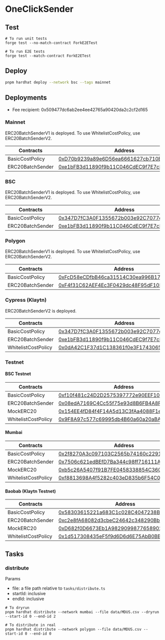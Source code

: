 # OneClickSender

## Test
```shell
# To run unit tests
forge test --no-match-contract ForkE2ETest

# To run E2E tests
forge test --match-contract ForkE2ETest
```

## Deploy
```sh
pnpm hardhat deploy --network bsc --tags mainnet
```

## Deployments

- Fee recipient: 0x509477dc6ab2ee4ee42765a90420da2c2cf2d165

### Mainnet
ERC20BatchSenderV1 is deployed. To use WhitelistCostPolicy, use ERC20BatchSenderV2.

| Contracts        | Address                                                                                                               |
|------------------|-----------------------------------------------------------------------------------------------------------------------|
| BasicCostPolicy  | [0xD70b9239a89e6D56ea6661627cb710B98FF100DA](https://etherscan.io/address/0xD70b9239a89e6D56ea6661627cb710B98FF100DA) |
| ERC20BatchSender | [0xe1bFB3d11890f9b11C046CdEC9f7E7cD7D472238](https://etherscan.io/address/0xe1bFB3d11890f9b11C046CdEC9f7E7cD7D472238) |

### BSC
ERC20BatchSenderV1 is deployed. To use WhitelistCostPolicy, use ERC20BatchSenderV2.

| Contracts        | Address                                                                                                              |
|------------------|----------------------------------------------------------------------------------------------------------------------|
| BasicCostPolicy  | [0x347D7fC3A0F1355672b003e92C7077e1FF1D3067](https://bscscan.com/address/0x347D7fC3A0F1355672b003e92C7077e1FF1D3067) |
| ERC20BatchSender | [0xe1bFB3d11890f9b11C046CdEC9f7E7cD7D472238](https://bscscan.com/address/0xe1bFB3d11890f9b11C046CdEC9f7E7cD7D472238) |

### Polygon
ERC20BatchSenderV1 is deployed. To use WhitelistCostPolicy, use ERC20BatchSenderV2.

| Contracts        | Address                                                                                                                  |
|------------------|--------------------------------------------------------------------------------------------------------------------------|
| BasicCostPolicy  | [0xFcD58eCDfbB46ca31514C30ea996B17AC21778b3](https://polygonscan.com/address/0xFcD58eCDfbB46ca31514C30ea996B17AC21778b3) |
| ERC20BatchSender | [0xF4f31C62AEF4Ec3F0429dc48F95dF10B1146F7D0](https://polygonscan.com/address/0xF4f31C62AEF4Ec3F0429dc48F95dF10B1146F7D0) |

### Cypress (Klaytn)
ERC20BatchSenderV2 is deployed.

| Contracts           | Address                                                                                                                  |
|---------------------|--------------------------------------------------------------------------------------------------------------------------|
| BasicCostPolicy     | [0x347D7fC3A0F1355672b003e92C7077e1FF1D3067](https://klaytnscope.com/account/0x347D7fC3A0F1355672b003e92C7077e1FF1D3067) |
| ERC20BatchSender    | [0xe1bFB3d11890f9b11C046CdEC9f7E7cD7D472238](https://klaytnscope.com/account/0xe1bFB3d11890f9b11C046CdEC9f7E7cD7D472238) |
| WhitelistCostPolicy | [0x0dA42C1F37d1C138361f0e3F1743065dC0399975](https://klaytnscope.com/account/0x0dA42C1F37d1C138361f0e3F1743065dC0399975) |


### Testnet
#### BSC Testnet

| Contracts           | Address                                                                                                                      |
|---------------------|------------------------------------------------------------------------------------------------------------------------------|
| BasicCostPolicy     | [0xf10f481c24D2D2575397772e90EEF10637e66d61](https://testnet.bscscan.com/address/0xf10f481c24D2D2575397772e90EEF10637e66d61) |
| ERC20BatchSender    | [0x08edA7169C4Cc55f75e93d8B6FB4A8F2C4FC8FeF](https://testnet.bscscan.com/address/0x08edA7169C4Cc55f75e93d8B6FB4A8F2C4FC8FeF) |
| MockERC20           | [0x154EE4fD84f4F14A5d13C3fAa4088F1eCf81a5Da](https://testnet.bscscan.com/address/0x154EE4fD84f4F14A5d13C3fAa4088F1eCf81a5Da) |
| WhitelistCostPolicy | [0x9F8A97c577c69995db4B60a60a20aBA45dE6403e](https://testnet.bscscan.com/address/0x9F8A97c577c69995db4B60a60a20aBA45dE6403e) |

#### Mumbai

| Contracts           | Address                                                                                                                         |
|---------------------|---------------------------------------------------------------------------------------------------------------------------------|
| BasicCostPolicy     | [0x2f8270A3c097103C2565b74160c22917f6173Ae9](https://mumbai.polygonscan.com/address/0x2f8270A3c097103C2565b74160c22917f6173Ae9) |
| ERC20BatchSender    | [0x7506c621edBEfD7Ba344c98ff716111AaE3EA226](https://mumbai.polygonscan.com/address/0x7506c621edBEfD7Ba344c98ff716111AaE3EA226) |
| MockERC20           | [0xb5c26A5407f91B7FE0458338854C3604099593a5](https://mumbai.polygonscan.com/address/0xb5c26A5407f91B7FE0458338854C3604099593a5) |
| WhitelistCostPolicy | [0xf8813698A4f5282c403eD835b6F54C05F51C7649](https://mumbai.polygonscan.com/address/0xf8813698A4f5282c403eD835b6F54C05F51C7649) |

#### Baobab (Klaytn Testnet)

| Contracts           | Address                                                                                                                         |
|---------------------|---------------------------------------------------------------------------------------------------------------------------------|
| BasicCostPolicy     | [0x58303615221a683C1c028C4047238B3aCDD97d9e](https://baobab.klaytnscope.com/account/0x58303615221a683C1c028C4047238B3aCDD97d9e) |
| ERC20BatchSender    | [0xc2e8fA68082d3cbeC24642c348290Bb595133C2C](https://baobab.klaytnscope.com/account/0xc2e8fA68082d3cbeC24642c348290Bb595133C2C) |
| MockERC20           | [0xD682f0D6673Eb1A9829099877658902EFe5e90EE](https://baobab.klaytnscope.com/account/0xD682f0D6673Eb1A9829099877658902EFe5e90EE) |
| WhitelistCostPolicy | [0x1d517308435eF5f9d6D6d6E75AbB0BBbda017A2D](https://baobab.klaytnscope.com/account/0x1d517308435eF5f9d6D6d6E75AbB0BBbda017A2D) |


## Tasks

### distribute

Params
- file: a file path relative to `tasks/distribute.ts`
- startId: inclusive
- endId: inclusive

```shell
# To dryrun
pnpm hardhat distribute --network mumbai --file data/MDUS.csv --dryrun --start-id 0 --end-id 2

# To distribute in real
pnpm hardhat distribute --network polygon --file data/MDUS.csv --start-id 0 --end-id 0
```
